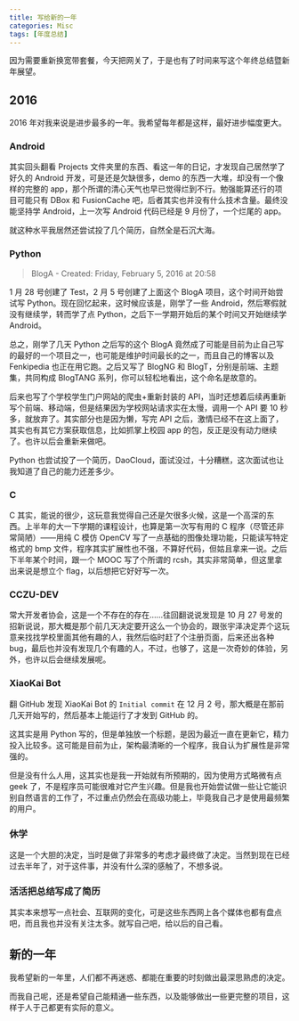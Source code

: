 ```yaml
---
title: 写给新的一年
categories: Misc
tags: [年度总结]
---
```


因为需要重新换宽带套餐，今天把网关了，于是也有了时间来写这个年终总结暨新年展望。

## 2016

2016 年对我来说是进步最多的一年。我希望每年都是这样，最好进步幅度更大。

### Android

其实回头翻看 Projects 文件夹里的东西、看这一年的日记，才发现自己居然学了好久的 Android 开发，可是还是欠缺很多，demo 的东西一大堆，却没有一个像样的完整的 app，那个所谓的清心天气也早已觉得烂到不行。勉强能算还行的项目可能只有 DBox 和 FusionCache 吧，后者其实也并没有什么技术含量。最终没能坚持学 Android，上一次写 Android 代码已经是 9 月份了，一个烂尾的 app。

就这种水平我居然还尝试投了几个简历，自然全是石沉大海。

### Python

> BlogA - Created: Friday, February 5, 2016 at 20:58

1 月 28 号创建了 Test，2 月 5 号创建了上面这个 BlogA 项目，这个时间开始尝试写 Python。现在回忆起来，这时候应该是，刚学了一些 Android，然后寒假就没有继续学，转而学了点 Python，之后下一学期开始后的某个时间又开始继续学 Android。

总之，刚学了几天 Python 之后写的这个 BlogA 竟然成了可能是目前为止自己写的最好的一个项目之一，也可能是维护时间最长的之一，而且自己的博客以及 Fenkipedia 也正在用它跑。之后又写了 BlogNG 和 BlogT，分别是前端、主题集，共同构成 BlogTANG 系列，你可以轻松地看出，这个命名是故意的。

后来也写了个学校学生门户网站的爬虫+重新封装的 API，当时还想着后续再重新写个前端、移动端，但是结果因为学校网站请求实在太慢，调用一个 API 要 10 秒多，就放弃了。其实部分也是因为懒，写完 API 之后，激情已经不在这上面了，其实也有其它方案获取信息，比如抓掌上校园 app 的包，反正是没有动力继续了。也许以后会重新来做吧。

Python 也尝试投了一个简历，DaoCloud，面试没过，十分糟糕，这次面试也让我知道了自己的能力还差多少。

<!-- more -->

### C

C 其实，能说的很少，这玩意我觉得自己还是欠很多火候，这是一个高深的东西。上半年的大一下学期的课程设计，也算是第一次写有用的 C 程序（尽管还非常简陋）——用纯 C 模仿 OpenCV 写了一点基础的图像处理功能，只能读写特定格式的 bmp 文件，程序其实扩展性也不强，不算好代码，但姑且拿来一说。之后下半年某个时间，跟一个 MOOC 写了个所谓的 rcsh，其实非常简单，但这里拿出来说是想立个 flag，以后想把它好好写一次。

### CCZU-DEV

常大开发者协会，这是一个不存在的存在……往回翻说说发现是 10 月 27 号发的招新说说，那大概是那个前几天决定要开这么一个协会的，跟张宇泽决定弄个这玩意来找找学校里面其他有趣的人，我然后临时赶了个注册页面，后来还出各种 bug，最后也并没有发现几个有趣的人，不过，也够了，这是一次奇妙的体验，另外，也许以后会继续发展呢。

### XiaoKai Bot

翻 GitHub 发现 XiaoKai Bot 的 `Initial commit` 在 12 月 2 号，那大概是在那前几天开始写的，然后基本上能运行了才发到 GitHub 的。

这其实是用 Python 写的，但是单独放一个标题，是因为最近一直在更新它，精力投入比较多。这可能是目前为止，架构最清晰的一个程序，我自认为扩展性是非常强的。

但是没有什么人用，这其实也是我一开始就有所预期的，因为使用方式略微有点 geek 了，不是程序员可能很难对它产生兴趣。但是我也开始尝试做一些让它能识别自然语言的工作了，不过重点仍然会在高级功能上，毕竟我自己才是使用最频繁的用户。

### 休学

这是一个大胆的决定，当时是做了非常多的考虑才最终做了决定。当然到现在已经过去半年了，对于这件事，并没有什么深的感触了，不想多说。

### 活活把总结写成了简历

其实本来想写一点社会、互联网的变化，可是这些东西网上各个媒体也都有盘点吧，而且我也并没有关注太多。就写自己吧，给以后的自己看。

## 新的一年

我希望新的一年里，人们都不再迷惑、都能在重要的时刻做出最深思熟虑的决定。

而我自己呢，还是希望自己能精通一些东西，以及能够做出一些更完整的项目，这样于人于己都更有实际的意义。
